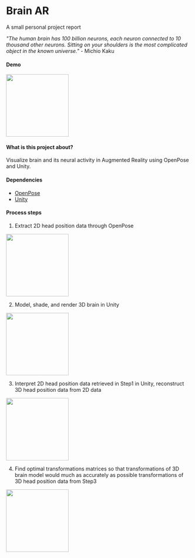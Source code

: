 # Brain AR
 A small personal project report

*"The human brain has 100 billion neurons, each neuron connected to 10 thousand other neurons. Sitting on your shoulders is the most complicated object in the known universe."* - Michio Kaku

#### Demo
<img src="https://github.com/mishig25/brainAR/raw/master/result-min.gif" height="170">

#### What is this project about?
Visualize brain and its neural activity in Augmented Reality using OpenPose and Unity.

#### Dependencies
* [OpenPose](https://github.com/CMU-Perceptual-Computing-Lab/openpose)
* [Unity](https://unity3d.com/)

#### Process steps
1. Extract 2D head position data through OpenPose
<img src="https://github.com/mishig25/brainAR/raw/master/openpose_demo-min.gif" height="170">

2. Model, shade, and render 3D brain in Unity
<img src="https://github.com/mishig25/brainAR/raw/master/brain_unity-min.gif" height="170">

3. Interpret 2D head position data retrieved in Step1 in Unity, reconstruct 3D head position data from 2D data
<img src="https://github.com/mishig25/brainAR/raw/master/unityOpenpose-min.gif" height="170">

4. Find optimal transformations matrices so that transformations of 3D brain model would much as accurately as possible transformations of 3D head position data from Step3
<img src="https://github.com/mishig25/brainAR/raw/master/result-min.gif" height="170">
